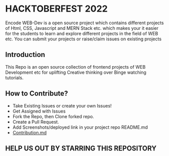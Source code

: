 
# HACKTOBERFEST 2022

Encode WEB-Dev is a open source project which contains different projects of Html, CSS, Javascript and MERN Stack etc. which makes your it easier for the students to learn and explore different projects in the field of WEB etc. You can submit your projects or raise/claim issues on existing projects


## Introduction

This Repo is an open source collection of frontend projects of WEB Development etc for uplifting Creative thinking over Binge watching tutorials.


## How to Contribute?

- Take Existing Issues or create your own Issues!
- Get Assigned with Issues
- Fork the Repo, then Clone forked repo.
- Create a Pull Request.
- Add Screenshots/deployed link in your project repo README.md
- [Contribution.md](https://github.com/Encode-PDEU/Web-Dev_Encode-HF2022/blob/main/CONTRIBUTING.md)


## HELP US OUT BY STARRING THIS REPOSITORY
